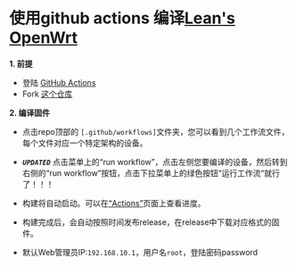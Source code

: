 # 使用github actions 编译[Lean's OpenWrt](https://github.com/coolsnowwolf/lede)   

**1. 前提**
  - 登陆 [GitHub Actions](https://github.com/features/actions/signup)
  - Fork [这个仓库](https://github.com/LeeHe-gif/AutoBuild-LEDE)
    
**2. 编译固件**
  - 点击repo顶部的 `[.github/workflows]`文件夹，您可以看到几个工作流文件，每个文件对应一个特定架构的设备。
  - ***`UPDATED`*** 点击菜单上的“run workflow”，点击左侧您要编译的设备，然后转到右侧的“run workflow”按钮，点击下拉菜单上的绿色按钮“运行工作流“就行了！！！

  - 构建将自动启动。可以在[“Actions”](https://github.com/LeeHe-gif/AutoBuild-LEDE/actions)页面上查看进度。

  - 构建完成后，会自动按照时间发布release，在release中下载对应格式的固件。

  - 默认Web管理员IP:`192.168.10.1`，用户名`root`，登陆密码password
